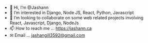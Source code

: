 - 👋 Hi, I’m @Jashann
- 👀 I’m interested in Django, Node JS, React, Python, Javascript
- 💞️ I’m looking to collaborate on some web related projects involving React, Javascript, Django, NodeJs
- 📫 How to reach me ... https://jashann.ca
- ✉ Email ... jashangill3592@gmail.com
